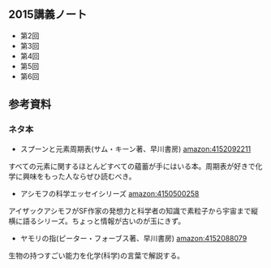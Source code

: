 
## 2015講義ノート

<!-- 今年はスライドを[WebClass](https://webclass.el.okayama-u.ac.jp)に置いています。 -->
* 第2回 [](2015-10-9note2.pdf)
* 第3回 [](2015-10-16note3.pdf)
* 第4回 [](2015-10-23note4.pdf)
* 第5回 [](2015-10-30note5.pdf)
* 第6回 [](2015-11-13note6.pdf)
<!-- *第7回 [](2014-11-14note7.pdf) -->
<!-- *第8回 [](2014-11-21note8.pdf) [](2014-11-21note8suppl.pdf) -->
<!-- *第9回 [](2014-11-28note9.pdf) -->
<!-- *第10回 [](2014-12-12note10.pdf) -->
<!-- *第11回 [](2014-12-19note11.pdf) -->
<!-- *第12回 [](2015-01-09note12.pdf) -->
<!-- *第13回 [](2015-01-23note13.pdf) -->

## 参考資料

<!-- !動画 -->
<!-- 講義のなかで紹介したYouTubeの映像などをリンクしておきます。 -->
<!-- *引力により落ちこんでいくコイン -->
<!-- [youtube:JK3_A6nWZfY](youtube:JK3_A6nWZfY) -->
<!-- *2つのスリットで干渉する波 -->
<!-- [youtube:Jqm4f55soJQ](youtube:Jqm4f55soJQ) -->
<!-- *弦の定在波Standing Waves -->
<!-- [youtube:-n1d1rycvj4](youtube:-n1d1rycvj4) -->
<!-- *太鼓の振動、シンバルの振動 -->
<!-- [youtube:osFBNLA7woY](youtube:osFBNLA7woY) -->
<!-- *膜の振動で生じる節のパターン -->
<!-- 膜の振動パターンのことをCymaticsと呼ぶそうです。 -->
<!-- [youtube:Qf0t4qIVWF4](youtube:Qf0t4qIVWF4) -->
<!-- [youtube:Bs3uPbhIZxc](youtube:Bs3uPbhIZxc) -->
<!-- *イオン液体の不思議な性質 -->
<!-- [youtube:jORKluf5SI4](youtube:jORKluf5SI4) -->
<!-- *お湯で融けるガリウムのスプーン -->
<!-- [youtube:cvRcUeWjBu0](youtube:cvRcUeWjBu0) -->
<!-- *音響浮揚 -->
<!-- [youtube:Tk7akWZEBXU](youtube:Tk7akWZEBXU) -->
<!-- *電磁浮揚によるアルミの融解 -->
<!-- [youtube:qUiCh1OTLts](youtube:qUiCh1OTLts) -->
<!-- *危険な液体金属 - NaK合金 -->
<!-- [youtube:Nn3M1hfjxMU](youtube:Nn3M1hfjxMU) -->
<!-- *氷の融け方(分子シミュレーション) -->
<!-- [youtube:pIbn05mbV7M](youtube:pIbn05mbV7M) -->
<!-- *水分子の運動(分子シミュレーション) -->
<!-- [youtube:FtxLih3KeTA](youtube:FtxLih3KeTA) -->
<!-- *CO2の臨界点と超臨界流体 -->
<!-- [youtube:bE5l8c6PF9M](youtube:bE5l8c6PF9M) -->
<!-- *水とアルコールの混合過程(分子シミュレーション) -->
<!-- [youtube:d4zMAkd0tBc](youtube:d4zMAkd0tBc) -->
<!-- *塩化水素HClとアンモニアNH3の気相反応(ブレンステッドの酸塩基反応) -->
<!-- [youtube:U0M-Q65VQHs](youtube:U0M-Q65VQHs) -->

### ネタ本

* スプーンと元素周期表(サム・キーン著、早川書房)
[amazon:4152092211](amazon:4152092211)

すべての元素に関するほとんどすべての蘊蓄が手にはいる本。周期表が好きで化学に興味をもった人ならぜひ読むべき。

* アシモフの科学エッセイシリーズ
[amazon:4150500258](amazon:4150500258)

アイザックアシモフがSF作家の発想力と科学者の知識で素粒子から宇宙まで縦横に語るシリーズ。ちょっと情報が古いのが玉にきず。

* ヤモリの指(ピーター・フォーブス著、早川書房)
[amazon:4152088079](amazon:4152088079)

生物の持つすごい能力を化学(科学)の言葉で解説する。

